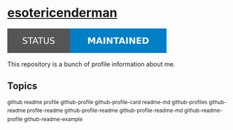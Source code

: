 # [esotericenderman][website]

[![Project status: maintained][maintained-status]][root]

This repository is a bunch of profile information about me.

## Topics

<sup>github readme profile github-profile github-profile-card readme-md github-profiles github-readme profile-readme github-profile-readme github-profile-readme-md github-readme-profile github-readme-example</sup>

<!-- Link aliases -->

[root]: /
[website]: https://www.github.com/esotericenderman

<!-- Files -->

<!-- Local -->

<!-- Images -->

<!-- Badges -->

<!-- status -->

[maintained-status]: ../assets/images/badges/status/maintained.svg
